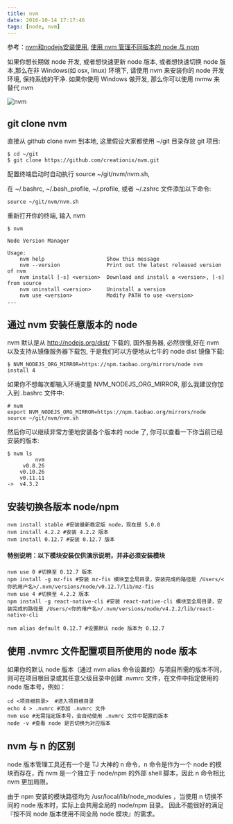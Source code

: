 ```yaml
---
title: nvm
date: 2016-10-14 17:17:46
tags: [node, nvm]
---
```


参考：[nvm和nodejs安装使用](http://www.kancloud.cn/summer/nodejs-install/71975), [使用 nvm 管理不同版本的 node 与 npm](http://www.tuicool.com/articles/Vzquy2)

如果你想长期做 node 开发, 或者想快速更新 node 版本, 或者想快速切换 node 版本,那么在非 Windows(如 osx, linux) 环境下, 请使用 nvm 来安装你的 node 开发环境, 保持系统的干净.
如果你使用 Windows 做开发, 那么你可以使用 nvmw 来替代 nvm

![nvm](http://img0.imgtn.bdimg.com/it/u=1107945347,1019779897&fm=21&gp=0.jpg)

<!--more-->

## git clone nvm

直接从 github clone nvm 到本地, 这里假设大家都使用 ~/git 目录存放 git 项目:

	$ cd ~/git
	$ git clone https://github.com/creationix/nvm.git
配置终端启动时自动执行 source ~/git/nvm/nvm.sh,

在 ~/.bashrc, ~/.bash_profile, ~/.profile, 或者 ~/.zshrc 文件添加以下命令:

	source ~/git/nvm/nvm.sh
重新打开你的终端, 输入 nvm

	$ nvm
	
	Node Version Manager
	
	Usage:
	    nvm help                    Show this message
	    nvm --version               Print out the latest released version of nvm
	    nvm install [-s] <version>  Download and install a <version>, [-s] from source
	    nvm uninstall <version>     Uninstall a version
	    nvm use <version>           Modify PATH to use <version>
	...
## 通过 nvm 安装任意版本的 node

nvm 默认是从 http://nodejs.org/dist/ 下载的, 国外服务器, 必然很慢,好在 nvm 以及支持从镜像服务器下载包, 于是我们可以方便地从七牛的 node dist 镜像下载:

	$ NVM_NODEJS_ORG_MIRROR=https://npm.taobao.org/mirrors/node nvm install 4

如果你不想每次都输入环境变量 NVM_NODEJS_ORG_MIRROR, 那么我建议你加入到 .bashrc 文件中:

	# nvm
	export NVM_NODEJS_ORG_MIRROR=https://npm.taobao.org/mirrors/node
	source ~/git/nvm/nvm.sh
然后你可以继续非常方便地安装各个版本的 node 了, 你可以查看一下你当前已经安装的版本:

	$ nvm ls
	         nvm
	     v0.8.26
	    v0.10.26
	    v0.11.11
	->  v4.3.2
	
## 安装切换各版本 node/npm

	nvm install stable #安装最新稳定版 node，现在是 5.0.0
	nvm install 4.2.2 #安装 4.2.2 版本
	nvm install 0.12.7 #安装 0.12.7 版本

#### 特别说明：以下模块安装仅供演示说明，并非必须安装模块
	nvm use 0 #切换至 0.12.7 版本
	npm install -g mz-fis #安装 mz-fis 模块至全局目录，安装完成的路径是 /Users/<你的用户名>/.nvm/versions/node/v0.12.7/lib/mz-fis
	nvm use 4 #切换至 4.2.2 版本
	npm install -g react-native-cli #安装 react-native-cli 模块至全局目录，安装完成的路径是 /Users/<你的用户名>/.nvm/versions/node/v4.2.2/lib/react-native-cli
	
	nvm alias default 0.12.7 #设置默认 node 版本为 0.12.7
## 使用 .nvmrc 文件配置项目所使用的 node 版本

如果你的默认 node 版本（通过 nvm alias 命令设置的）与项目所需的版本不同，则可在项目根目录或其任意父级目录中创建 .nvmrc 文件，在文件中指定使用的 node 版本号，例如：

	cd <项目根目录>  #进入项目根目录
	echo 4 > .nvmrc #添加 .nvmrc 文件
	nvm use #无需指定版本号，会自动使用 .nvmrc 文件中配置的版本
	node -v #查看 node 是否切换为对应版本
## nvm 与 n 的区别

node 版本管理工具还有一个是 TJ 大神的 n 命令，n 命令是作为一个 node 的模块而存在，而 nvm 是一个独立于 node/npm 的外部 shell 脚本，因此 n 命令相比 nvm 更加局限。

由于 npm 安装的模块路径均为 /usr/local/lib/node_modules ，当使用 n 切换不同的 node 版本时，实际上会共用全局的 node/npm 目录。 因此不能很好的满足『按不同 node 版本使用不同全局 node 模块』的需求。